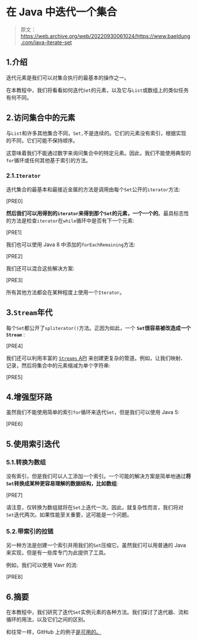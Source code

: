 # 在 Java 中迭代一个集合

> 原文：<https://web.archive.org/web/20220930061024/https://www.baeldung.com/java-iterate-set>

## 1.介绍

迭代元素是我们可以对集合执行的最基本的操作之一。

在本教程中，我们将看看如何迭代`Set`的元素，以及它与`List`或数组上的类似任务有何不同。

## 2.访问集合中的元素

与`List`和许多其他集合不同，`Set,`不是连续的。它们的元素没有索引，根据实现的不同，它们可能不保持顺序。

这意味着我们不能通过数字来询问集合中的特定元素。因此，我们不能使用典型的`for`循环或任何其他基于索引的方法。

### 2.1.`Iterator`

迭代集合的最基本和最接近金属的方法是调用由每个`Set`公开的`iterator`方法:

[PRE0]

**然后我们可以用得到的`iterator`来得到那个`Set`的元素，一个一个的**。最具标志性的方法是检查`iterator`在`while`循环中是否有下一个元素:

[PRE1]

我们也可以使用 Java 8 中添加的`forEachRemaining`方法:

[PRE2]

我们还可以混合这些解决方案:

[PRE3]

所有其他方法都会在某种程度上使用一个`Iterator`。

## 3.`Stream`年代

每个`Set`都公开了`spliterator()`方法。正因为如此，一个 **`Set`很容易被改造成一个`Stream`** :

[PRE4]

我们还可以利用丰富的 [`Streams` API](/web/20221128114851/https://www.baeldung.com/java-8-streams) 来创建更复杂的管道。例如，让我们映射、记录，然后将集合中的元素缩减为单个字符串:

[PRE5]

## 4.增强型环路

虽然我们不能使用简单的索引`for`循环来迭代`Set`，但是我们可以使用 Java 5:

[PRE6]

## 5.使用索引迭代

### 5.1.转换为数组

没有索引，但是我们可以人工添加一个索引。一个可能的解决方案是简单地通过**将`Set`转换成某种更容易理解的数据结构，比如数组**:

[PRE7]

请注意，仅转换为数组就将在`Set`上迭代一次。因此，就复杂性而言，我们将对`Set`迭代两次。如果性能至关重要，这可能是一个问题。

### 5.2.带索引的拉链

另一种方法是创建一个索引并用我们的`Set`压缩它。虽然我们可以用普通的 Java 来实现，但是有一些库专门为此提供了工具。

例如，我们可以使用 Vavr 的流:

[PRE8]

## 6.摘要

在本教程中，我们研究了迭代`Set`实例元素的各种方法。我们探讨了迭代器、流和循环的用法，以及它们之间的区别。

和往常一样，GitHub 上的例子[是可用的。](https://web.archive.org/web/20221128114851/https://github.com/eugenp/tutorials/tree/master/core-java-modules/core-java-collections-conversions-2)